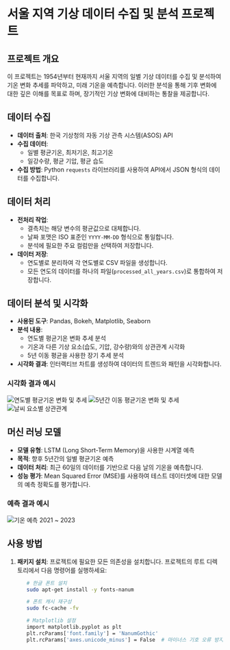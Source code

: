 # 서울 지역 기상 데이터 수집 및 분석 프로젝트

## 프로젝트 개요
이 프로젝트는 1954년부터 현재까지 서울 지역의 일별 기상 데이터를 수집 및 분석하여 기온 변화 추세를 파악하고, 미래 기온을 예측합니다. 이러한 분석을 통해 기후 변화에 대한 깊은 이해를 목표로 하며, 장기적인 기상 변화에 대비하는 통찰을 제공합니다.

## 데이터 수집
- **데이터 출처**: 한국 기상청의 자동 기상 관측 시스템(ASOS) API
- **수집 데이터**:
  - 일별 평균기온, 최저기온, 최고기온
  - 일강수량, 평균 기압, 평균 습도
- **수집 방법**: Python `requests` 라이브러리를 사용하여 API에서 JSON 형식의 데이터를 수집합니다.

## 데이터 처리
- **전처리 작업**:
  - 결측치는 해당 변수의 평균값으로 대체합니다.
  - 날짜 포맷은 ISO 표준인 `YYYY-MM-DD` 형식으로 통일합니다.
  - 분석에 필요한 주요 컬럼만을 선택하여 저장합니다.
- **데이터 저장**:
  - 연도별로 분리하여 각 연도별로 CSV 파일을 생성합니다.
  - 모든 연도의 데이터를 하나의 파일(`processed_all_years.csv`)로 통합하여 저장합니다.

## 데이터 분석 및 시각화
- **사용된 도구**: Pandas, Bokeh, Matplotlib, Seaborn
- **분석 내용**:
  - 연도별 평균기온 변화 추세 분석
  - 기온과 다른 기상 요소(습도, 기압, 강수량)와의 상관관계 시각화
  - 5년 이동 평균을 사용한 장기 추세 분석
- **시각화 결과**: 인터랙티브 차트를 생성하여 데이터의 트렌드와 패턴을 시각화합니다.

### 시각화 결과 예시
![연도별 평균기온 변화 및 추세](https://github.com/user-attachments/assets/8f2a4529-9068-4857-a637-c6d095fa2ef3)
![5년간 이동 평균기온 변화 및 추세](https://github.com/user-attachments/assets/555a7bf3-b4ba-4114-8467-e3227ce61c69)
![날씨 요소별 상관관계](https://github.com/user-attachments/assets/6764a80b-1ffc-42e7-b5e5-8641c76432a0)

## 머신 러닝 모델
- **모델 유형**: LSTM (Long Short-Term Memory)을 사용한 시계열 예측
- **목적**: 향후 5년간의 일별 평균기온 예측
- **데이터 처리**: 최근 60일의 데이터를 기반으로 다음 날의 기온을 예측합니다.
- **성능 평가**: Mean Squared Error (MSE)를 사용하여 테스트 데이터셋에 대한 모델의 예측 정확도를 평가합니다.

### 예측 결과 예시
![기온 예측 2021 ~ 2023](https://github.com/user-attachments/assets/ca832887-511c-4934-9e06-bd52057b31b2)


## 사용 방법

1. **패키지 설치**:
   프로젝트에 필요한 모든 의존성을 설치합니다. 프로젝트의 루트 디렉토리에서 다음 명령어를 실행하세요:
   ```bash
      # 한글 폰트 설치
      sudo apt-get install -y fonts-nanum

      # 폰트 캐시 재구성
      sudo fc-cache -fv

      # Matplotlib 설정
      import matplotlib.pyplot as plt
      plt.rcParams['font.family'] = 'NanumGothic'
      plt.rcParams['axes.unicode_minus'] = False  # 마이너스 기호 오류 방지


